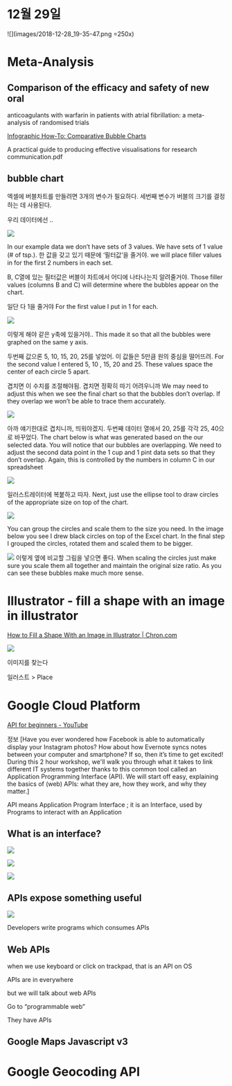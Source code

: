 # 12월 29일
![](images/2018-12-28_19-35-47.png =250x)


# Meta-Analysis

## Comparison of the efficacy and safety of new oral
anticoagulants with warfarin in patients with atrial
fibrillation: a meta-analysis of randomised trials


[Infographic How-To: Comparative Bubble Charts](https://www.copypress.com/blog/data-visualization-how-to-comparative-bubble-charts/)

A practical guide to producing effective visualisations for
research communication.pdf

## bubble chart
엑셀에 버블차트를 만들려면
3개의 변수가 필요하다.
세번째 변수가 버블의 크기를 결정하는 데 사용된다.

우리 데이터에선 ..

![](images/80F70D40-A921-4177-9EB5-B7B24323929D.png)

In our example data we don’t have sets of 3 values. We have sets of 1 value (# of tsp.). 
한 값을 갖고 있기 때문에 ‘필터값’을 줄거야.
we will place filler values in for the first 2 numbers in each set.  

B, C열에 있는 필터값은 버블이 차트에서 어디에 나타나는지 알려줄거야.
Those filler values (columns B and C) will determine where the bubbles appear on the chart.

일단 다 1을 줄거야
For the first value I put in 1 for each.

![](images/9AEFD204-404A-425E-9BBE-4A9B5C7AD0C9.png)

이렇게 해야 같은 y축에 있을거야..
This made it so that all the bubbles were graphed on the same y axis.

두번째 값으론 5, 10, 15, 20, 25를 넣었어.
이 값들은 5만큼 원의 중심을 떨어뜨려.
For the second value I entered 5, 10 , 15, 20 and 25. 
These values space the center of each circle 5 apart.

겹치면 이 수치를 조절해야됨. 겹치면 정확히 따기 어려우니까
We may need to adjust this when we see the final chart so that the bubbles don’t overlap. If they overlap we won’t be able to trace them accurately.


![](images/420AB212-2D82-40FE-BEA8-A3EE951A4A1E.png)

아까 얘기한대로 겹치니까, 띄워야겠지.
두번째 데이터 열에서 20, 25를 각각 25, 40으로 바꾸었다.
The chart below is what was generated based on the our selected data. You will notice that our bubbles are overlapping. We need to adjust the second data point in the 1 cup and 1 pint data sets so that they don’t overlap. Again, this is controlled by the numbers in column C in our spreadsheet

![](images/FFF82209-45C7-4214-A165-0EAF5D2FD450.png)

일러스트레이터에 복붙하고 따자.
Next, just use the ellipse tool to draw circles of the appropriate size on top of the chart. 

![](images/0CFF8373-BA3F-452C-AB60-A146877A716C.png)

You can group the circles and scale them to the size you need. In the image below you see I drew black circles on top of the Excel chart. In the final step I grouped the circles, rotated them and scaled them to be bigger.

![](images/B5EE727B-3ADF-417E-8693-7CF2E189461A.png)
이렇게 옆에 비교할 그림을 넣으면 좋다.
When scaling the circles just make sure you scale them all together and maintain the original size ratio. As you can see these bubbles make much more sense.

# Illustrator - fill a shape with an image in illustrator
[How to Fill a Shape With an Image in Illustrator | Chron.com](https://smallbusiness.chron.com/fill-shape-image-illustrator-35067.html)

![](images/4BB75BC4-3E23-4C17-BE0D-021EA2392711.png)

이미지를 찾는다

일러스트 > Place



# Google Cloud Platform

[API for beginners - YouTube](https://www.youtube.com/watch?v=oBW_VNg4qD0)

정보
[Have you ever wondered how Facebook is able to automatically display your Instagram photos? How about how Evernote syncs notes between your computer and smartphone? If so, then it’s time to get excited! During this 2 hour workshop, we'll walk you through what it takes to link different IT systems together thanks to this common tool called an Application Programming Interface (API). We will start off easy, explaining the basics of (web) APIs: what they are, how they work, and why they matter.]


API means
Application Program Interface
; it is an Interface,
used by Programs to interact
with an Application

## What is an interface?

![](images/3FED9EDE-1718-4F61-A578-ACD022FB78C7.png)

![](images/5D9A6373-F8FB-496D-B5A6-B54C13066163.png)


![](images/607B12F6-294A-4D81-A814-C03FD559A888.png)


## APIs expose something useful 
![](images/B1D120F5-8AC9-4842-982F-356B85B81298.png)


Developers write programs which consumes APIs

## Web APIs

when we use keyboard or click on trackpad,
that is an API on OS

APIs are in everywhere

but we will talk about web APIs

Go to “programmable web”

They have APIs

## Google Maps Javascript v3

# Google Geocoding API


